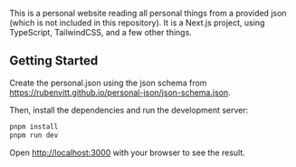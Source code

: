This is a personal website reading all personal things from a provided json (which is not included in this repository).
It is a Next.js project, using TypeScript, TailwindCSS, and a few other things.

## Getting Started

Create the personal.json using the json schema from https://rubenvitt.github.io/personal-json/json-schema.json.

Then, install the dependencies and run the development server:

```bash
pnpm install
pnpm run dev
```

Open [http://localhost:3000](http://localhost:3000) with your browser to see the result.
